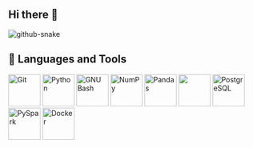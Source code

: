 ## Hi there 👋


<picture>
  <source media="(prefers-color-scheme: dark)" srcset="dist/github-snake-dark.svg" />
  <source media="(prefers-color-scheme: light)" srcset="dist/github-snake.svg" />
  <img alt="github-snake" src="dist/github-snake.svg" />
</picture>


## 🔨 Languages and Tools

<p align="left">
  <a href="https://git-scm.com/" target="_blank" rel="noreferrer"><img src="https://img.icons8.com/color/96/000000/git.png" width="64" height="64" alt="Git" /></a>
  <a href="https://www.python.org/" target="_blank" rel="noreferrer"><img src="https://img.icons8.com/color/96/000000/python.png" width="64" height="64" alt="Python" /></a>
  <a href="https://www.gnu.org/software/bash/" target="_blank" rel="noreferrer"><img src="https://img.icons8.com/color/96/000000/bash.png" width="64" height="64" alt="GNU Bash" /></a>
  <a href="https://numpy.org/" target="_blank" rel="noreferrer"><img src="https://img.icons8.com/color/96/000000/numpy.png" width="64" height="64" alt="NumPy" /></a>
  <a href="https://pandas.pydata.org/" target="_blank" rel="noreferrer"><img src="https://img.icons8.com/color/96/000000/pandas.png" width="64" height="64" alt="Pandas" /></a>
  <a href="https://matplotlib.org/" target="_blank" rel="noreferrer"><img src="https://icon.icepanel.io/Technology/svg/Matplotlib.svg" width="64" height="64"></a>
  <a href="https://www.postgresql.org/" target="_blank" rel="noreferrer"><img src="https://img.icons8.com/color/96/000000/postgreesql.png" width="64" height="64" alt="PostgreSQL" /></a>
  <a href="https://spark.apache.org/" target="_blank" rel="noreferrer"><img src="https://icon.icepanel.io/Technology/svg/Apache-Spark.svg" width="64" height="64" alt="PySpark" /></a>
  <a href="https://www.docker.com/" target="_blank" rel="noreferrer"><img src="https://img.icons8.com/color/96/000000/docker.png" width="64" height="64" alt="Docker" /></a>
</p>


